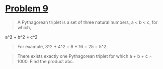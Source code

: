 # [Problem 9](https://projecteuler.net/problem=9)

>A Pythagorean triplet is a set of three natural numbers, a < b < c, for which,

a^2 + b^2 = c^2

>For example, 3^2 + 4^2 = 9 + 16 = 25 = 5^2.

>There exists exactly one Pythagorean triplet for which a + b + c = 1000.
>Find the product abc.
